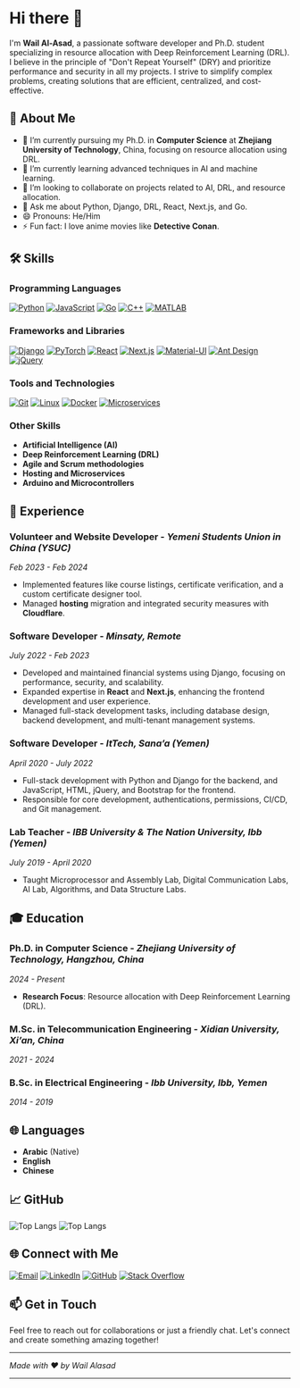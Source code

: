 # Hi there 👋

I'm **Wail Al-Asad**, a passionate software developer and Ph.D. student specializing in resource allocation with Deep Reinforcement Learning (DRL). I believe in the principle of "Don't Repeat Yourself" (DRY) and prioritize performance and security in all my projects. I strive to simplify complex problems, creating solutions that are efficient, centralized, and cost-effective.

## 🚀 About Me

- 🔭 I’m currently pursuing my Ph.D. in **Computer Science** at **Zhejiang University of Technology**, China, focusing on resource allocation using DRL.
- 🌱 I’m currently learning advanced techniques in AI and machine learning.
- 👯 I’m looking to collaborate on projects related to AI, DRL, and resource allocation.
- 💬 Ask me about Python, Django, DRL, React, Next.js, and Go.
- 😄 Pronouns: He/Him
- ⚡ Fun fact: I love anime movies like **Detective Conan**.

## 🛠 Skills

### Programming Languages

[![Python](https://img.shields.io/badge/Python-3776AB?logo=python&logoColor=white&style=for-the-badge)]()
[![JavaScript](https://img.shields.io/badge/JavaScript-F7DF1E?logo=javascript&logoColor=black&style=for-the-badge)]()
[![Go](https://img.shields.io/badge/Go-00ADD8?logo=go&logoColor=white&style=for-the-badge)]()
[![C++](https://img.shields.io/badge/C++-00599C?logo=c%2B%2B&logoColor=white&style=for-the-badge)]()
[![MATLAB](https://img.shields.io/badge/MATLAB-0076A8?logo=Mathworks&logoColor=white&style=for-the-badge)]()

### Frameworks and Libraries

[![Django](https://img.shields.io/badge/Django-092E20?logo=django&logoColor=white&style=for-the-badge)]()
[![PyTorch](https://img.shields.io/badge/PyTorch-EE4C2C?logo=pytorch&logoColor=white&style=for-the-badge)]()
[![React](https://img.shields.io/badge/React-61DAFB?logo=react&logoColor=black&style=for-the-badge)]()
[![Next.js](https://img.shields.io/badge/Next.js-000000?logo=nextdotjs&logoColor=white&style=for-the-badge)]()
[![Material-UI](https://img.shields.io/badge/Material--UI-0081CB?logo=mui&logoColor=white&style=for-the-badge)]()
[![Ant Design](https://img.shields.io/badge/Ant%20Design-0170FE?logo=antdesign&logoColor=white&style=for-the-badge)]()
[![jQuery](https://img.shields.io/badge/jQuery-0769AD?logo=jquery&logoColor=white&style=for-the-badge)]()

### Tools and Technologies

[![Git](https://img.shields.io/badge/Git-F05032?logo=git&logoColor=white&style=for-the-badge)]()
[![Linux](https://img.shields.io/badge/Linux-FCC624?logo=linux&logoColor=black&style=for-the-badge)]()
[![Docker](https://img.shields.io/badge/Docker-2496ED?logo=docker&logoColor=white&style=for-the-badge)]()
[![Microservices](https://img.shields.io/badge/Microservices-FF6C37?logo=cloud&logoColor=white&style=for-the-badge)]()

### Other Skills

- **Artificial Intelligence (AI)**
- **Deep Reinforcement Learning (DRL)**
- **Agile and Scrum methodologies**
- **Hosting and Microservices**
- **Arduino and Microcontrollers**

## 💼 Experience

### **Volunteer and Website Developer** - *Yemeni Students Union in China (YSUC)*

*Feb 2023 - Feb 2024*

- Implemented features like course listings, certificate verification, and a custom certificate designer tool.
- Managed **hosting** migration and integrated security measures with **Cloudflare**.

### **Software Developer** - *Minsaty, Remote*

*July 2022 - Feb 2023*

- Developed and maintained financial systems using Django, focusing on performance, security, and scalability.
- Expanded expertise in **React** and **Next.js**, enhancing the frontend development and user experience.
- Managed full-stack development tasks, including database design, backend development, and multi-tenant management systems.

### **Software Developer** - *ItTech, Sana’a (Yemen)*

*April 2020 - July 2022*

- Full-stack development with Python and Django for the backend, and JavaScript, HTML, jQuery, and Bootstrap for the frontend.
- Responsible for core development, authentications, permissions, CI/CD, and Git management.

### **Lab Teacher** - *IBB University & The Nation University, Ibb (Yemen)*

*July 2019 - April 2020*

- Taught Microprocessor and Assembly Lab, Digital Communication Labs, AI Lab, Algorithms, and Data Structure Labs.

## 🎓 Education

### **Ph.D. in Computer Science** - *Zhejiang University of Technology, Hangzhou, China*

*2024 - Present*

- **Research Focus**: Resource allocation with Deep Reinforcement Learning (DRL).

### **M.Sc. in Telecommunication Engineering** - *Xidian University, Xi’an, China*

*2021 - 2024*

### **B.Sc. in Electrical Engineering** - *Ibb University, Ibb, Yemen*

*2014 - 2019*

## 🌐 Languages

- **Arabic** (Native)
- **English**
- **Chinese**

## 📈 GitHub
![Top Langs](https://github-readme-stats-alpha-inky.vercel.app/api/top-langs/?username=wail-asad&size_weight=0.5&count_weight=0.5&hide=javascript,HTML,css&layout=compact&role=ALIR)
![Top Langs](https://github-readme-stats-alpha-inky.vercel.app/api?username=wail-asad&role=ALI)

[//]: <> (![Your GitHub Stats])
[//]: <> (https://github-readme-stats-alpha-inky.vercel.app/api?username=wail-asad&show_icons=true&theme=radical)

## 🌐 Connect with Me

[![Email](https://img.shields.io/badge/Email-D14836?logo=gmail&logoColor=white&style=for-the-badge)](mailto:waelmuhammed12@gmail.com)
[![LinkedIn](https://img.shields.io/badge/LinkedIn-%230077B5.svg?&style=for-the-badge&logo=linkedin&logoColor=white)](https://linkedin.com/in/wail-asad)
[![GitHub](https://img.shields.io/badge/GitHub-%2312100E.svg?&style=for-the-badge&logo=github&logoColor=white)](https://github.com/wail-asad)
[![Stack Overflow](https://img.shields.io/badge/Stack%20Overflow-FE7A16?logo=stackoverflow&logoColor=white&style=for-the-badge)]([https://stackoverflow.com/users/alasad-wail](https://stackoverflow.com/users/14872121/alasad-wail))

## 📫 Get in Touch

Feel free to reach out for collaborations or just a friendly chat. Let's connect and create something amazing together!

---

*Made with ❤️ by Wail Alasad*

---

